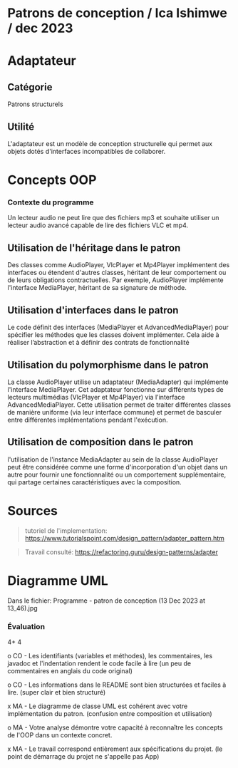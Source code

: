 # Patrons de conception / Ica Ishimwe / dec 2023
# Adaptateur
## Catégorie
Patrons structurels
## Utilité
L'adaptateur est un modèle de conception structurelle qui permet aux objets dotés d'interfaces incompatibles de collaborer.
# Concepts OOP
### Contexte du programme 
Un lecteur audio ne peut lire que des fichiers mp3 et souhaite utiliser un lecteur audio avancé capable de lire des fichiers VLC et mp4.
## Utilisation de l'héritage dans le patron

Des classes comme AudioPlayer, VlcPlayer et Mp4Player implémentent des interfaces ou étendent d'autres classes, héritant de leur comportement ou de leurs obligations contractuelles. Par exemple, AudioPlayer implémente l'interface MediaPlayer, héritant de sa signature de méthode.

## Utilisation d'interfaces dans le patron
Le code définit des interfaces (MediaPlayer et AdvancedMediaPlayer) pour spécifier les méthodes que les classes doivent implémenter. Cela aide à réaliser l’abstraction et à définir des contrats de fonctionnalité
## Utilisation du polymorphisme dans le patron
La classe AudioPlayer utilise un adaptateur (MediaAdapter) qui implémente l'interface MediaPlayer. Cet adaptateur fonctionne sur différents types de lecteurs multimédias (VlcPlayer et Mp4Player) via l'interface AdvancedMediaPlayer. Cette utilisation permet de traiter différentes classes de manière uniforme (via leur interface commune) et permet de basculer entre différentes implémentations pendant l'exécution.
## Utilisation de composition dans le patron
l'utilisation de l'instance MediaAdapter au sein de la classe AudioPlayer peut être considérée comme une forme d'incorporation d'un objet dans un autre pour fournir une fonctionnalité ou un comportement supplémentaire, qui partage certaines caractéristiques avec la composition.

# Sources
> tutoriel de l'implementation: https://www.tutorialspoint.com/design_pattern/adapter_pattern.htm

>Travail consulté: https://refactoring.guru/design-patterns/adapter

# Diagramme UML
Dans le fichier: Programme - patron de conception (13 Dec 2023 at 13_46).jpg

### Évaluation

4+ 4

o CO - Les identifiants (variables et méthodes), les commentaires, les javadoc et l'indentation rendent le code facile à lire (un peu de commentaires en anglais du code original)

o CO - Les informations dans le README sont bien structurées et faciles à lire. (super clair et bien structuré)

x MA - Le diagramme de classe UML est cohérent avec votre implémentation du patron. (confusion entre composition et utilisation)

o MA - Votre analyse démontre votre capacité à reconnaître les concepts de l'OOP dans un contexte concret.

x MA - Le travail correspond entièrement aux spécifications du projet. (le point de démarrage du projet ne s'appelle pas App)

